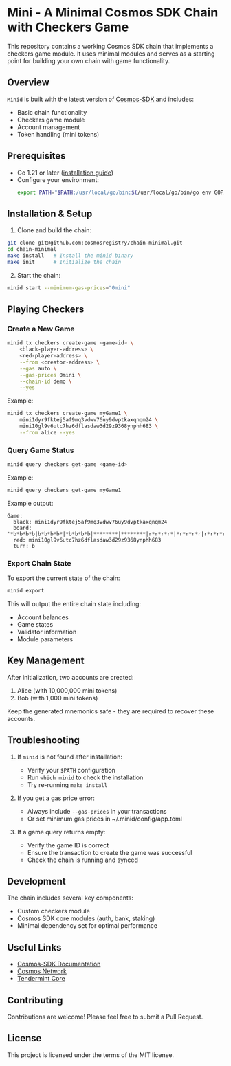 # Mini - A Minimal Cosmos SDK Chain with Checkers Game

This repository contains a working Cosmos SDK chain that implements a checkers game module. It uses minimal modules and serves as a starting point for building your own chain with game functionality.

## Overview

`Minid` is built with the latest version of [Cosmos-SDK](https://github.com/cosmos/cosmos-sdk) and includes:
- Basic chain functionality
- Checkers game module
- Account management
- Token handling (mini tokens)

## Prerequisites

* Go 1.21 or later ([installation guide](https://go.dev/doc/install))
* Configure your environment:
  ```bash
  export PATH="$PATH:/usr/local/go/bin:$(/usr/local/go/bin/go env GOPATH)/bin"
  ```

## Installation & Setup

1. Clone and build the chain:
```bash
git clone git@github.com:cosmosregistry/chain-minimal.git
cd chain-minimal
make install   # Install the minid binary
make init      # Initialize the chain
```

2. Start the chain:
```bash
minid start --minimum-gas-prices="0mini"
```

## Playing Checkers

### Create a New Game

```bash
minid tx checkers create-game <game-id> \
    <black-player-address> \
    <red-player-address> \
    --from <creator-address> \
    --gas auto \
    --gas-prices 0mini \
    --chain-id demo \
    --yes
```

Example:
```bash
minid tx checkers create-game myGame1 \
    mini1dyr9fktej5af9mq3vdwv76uy9dvptkaxqnqm24 \
    mini10gl9v6utc7hz6dflasdaw3d29z9368ynphh683 \
    --from alice --yes
```

### Query Game Status

```bash
minid query checkers get-game <game-id>
```

Example:
```bash
minid query checkers get-game myGame1
```

Example output:
```
Game:
  black: mini1dyr9fktej5af9mq3vdwv76uy9dvptkaxqnqm24
  board: '*b*b*b*b|b*b*b*b*|*b*b*b*b|********|********|r*r*r*r*|*r*r*r*r|r*r*r*r*'
  red: mini10gl9v6utc7hz6dflasdaw3d29z9368ynphh683
  turn: b
```

### Export Chain State

To export the current state of the chain:
```bash
minid export
```

This will output the entire chain state including:
- Account balances
- Game states
- Validator information
- Module parameters

## Key Management

After initialization, two accounts are created:
1. Alice (with 10,000,000 mini tokens)
2. Bob (with 1,000 mini tokens)

Keep the generated mnemonics safe - they are required to recover these accounts.

## Troubleshooting

1. If `minid` is not found after installation:
   - Verify your `$PATH` configuration
   - Run `which minid` to check the installation
   - Try re-running `make install`

2. If you get a gas price error:
   - Always include `--gas-prices` in your transactions
   - Or set minimum gas prices in ~/.minid/config/app.toml

3. If a game query returns empty:
   - Verify the game ID is correct
   - Ensure the transaction to create the game was successful
   - Check the chain is running and synced

## Development

The chain includes several key components:
- Custom checkers module
- Cosmos SDK core modules (auth, bank, staking)
- Minimal dependency set for optimal performance

## Useful Links

* [Cosmos-SDK Documentation](https://docs.cosmos.network/)
* [Cosmos Network](https://cosmos.network/)
* [Tendermint Core](https://tendermint.com/)

## Contributing

Contributions are welcome! Please feel free to submit a Pull Request.

## License

This project is licensed under the terms of the MIT license.